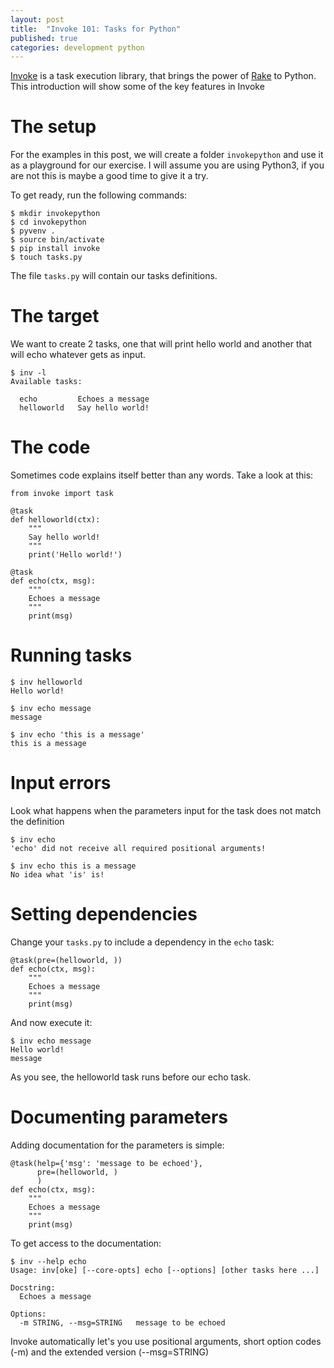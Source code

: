 ```yaml
---
layout: post
title:  "Invoke 101: Tasks for Python"
published: true
categories: development python
---
```

[Invoke](http://www.pyinvoke.org/) is a task execution library, that brings the power of
[Rake](https://github.com/ruby/rake) to Python. This introduction will show some of the key features in Invoke

# The setup

For the examples in this post, we will create a folder `invokepython` and use it as a playground for our exercise.
I will assume you are using Python3, if you are not this is maybe a good time to give it a try.

To get ready, run the following commands:

    $ mkdir invokepython
    $ cd invokepython
    $ pyvenv .
    $ source bin/activate
    $ pip install invoke
    $ touch tasks.py

The file `tasks.py` will contain our tasks definitions.

# The target

We want to create 2 tasks, one that will print hello world and another that will echo whatever gets as input.

    $ inv -l
    Available tasks:

      echo         Echoes a message
      helloworld   Say hello world!


# The code

Sometimes code explains itself better than any words. Take a look at this:

    from invoke import task

    @task
    def helloworld(ctx):
        """
        Say hello world!
        """
        print('Hello world!')

    @task
    def echo(ctx, msg):
        """
        Echoes a message
        """
        print(msg)

# Running tasks

    $ inv helloworld
    Hello world!

    $ inv echo message
    message

    $ inv echo 'this is a message'
    this is a message

# Input errors

Look what happens when the parameters input for the task does not match the definition

    $ inv echo
    'echo' did not receive all required positional arguments!

    $ inv echo this is a message
    No idea what 'is' is!

# Setting dependencies

Change your `tasks.py` to include a dependency in the `echo` task:

    @task(pre=(helloworld, ))
    def echo(ctx, msg):
        """
        Echoes a message
        """
        print(msg)

And now execute it:

    $ inv echo message
    Hello world!
    message

As you see, the helloworld task runs before our echo task.

# Documenting parameters

Adding documentation for the parameters is simple:

    @task(help={'msg': 'message to be echoed'},
          pre=(helloworld, )
          )
    def echo(ctx, msg):
        """
        Echoes a message
        """
        print(msg)

To get access to the documentation:

    $ inv --help echo
    Usage: inv[oke] [--core-opts] echo [--options] [other tasks here ...]

    Docstring:
      Echoes a message

    Options:
      -m STRING, --msg=STRING   message to be echoed

Invoke automatically let's you use positional arguments, short option codes (-m) and the extended version
(--msg=STRING)
